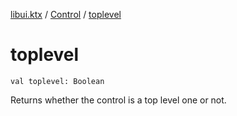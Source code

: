 [libui.ktx](../README.md) / [Control](README.md) / [toplevel](toplevel.md)

# toplevel

`val toplevel: Boolean`

Returns whether the control is a top level one or not.

